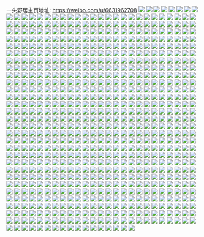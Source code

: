 一头野居主页地址: https://weibo.com/u/6631962708 
![](https://wx4.sinaimg.cn/mw2000/007eP2ssgy1h94t9ozrcsj30p60shgpg.jpg) 
![](https://wx4.sinaimg.cn/mw2000/007eP2ssgy1h94tb4vkddj30u00ridmw.jpg) 
![](https://wx4.sinaimg.cn/mw2000/007eP2ssgy1h8vhvbl4rmj31q81t2ty0.jpg) 
![](https://wx4.sinaimg.cn/mw2000/007eP2ssgy1h8vhuzy4jaj30u00u0jyj.jpg) 
![](https://wx4.sinaimg.cn/mw2000/007eP2ssgy1h8vhvb4jfej316t0tzqkt.jpg) 
![](https://wx4.sinaimg.cn/mw2000/007eP2ssgy1h7a23pzue8j31yl1ylk00.jpg) 
![](https://wx4.sinaimg.cn/mw2000/007eP2ssgy1h7a23nx2syj32dc35s7tf.jpg) 
![](https://wx4.sinaimg.cn/mw2000/007eP2ssgy1h7a23sl9kjj32c02c0e83.jpg) 
![](https://wx4.sinaimg.cn/mw2000/007eP2ssgy1h7a242yorjj32dr36au10.jpg) 
![](https://wx4.sinaimg.cn/mw2000/007eP2ssgy1h7a25ze7wmj30xc3uwnpf.jpg) 
![](https://wx4.sinaimg.cn/mw2000/007eP2ssgy1h7a261v1taj30uk5nqx6q.jpg) 
![](https://wx4.sinaimg.cn/mw2000/007eP2ssgy1h7a26454uaj32c0340ahh.jpg) 
![](https://wx4.sinaimg.cn/mw2000/007eP2ssgy1h7a23l7acwj30xc4xs126.jpg) 
![](https://wx4.sinaimg.cn/mw2000/007eP2ssgy1h6l9khuwbvj33402c0kjn.jpg) 
![](https://wx4.sinaimg.cn/mw2000/007eP2ssgy1h6l9kejtr9j32az2azb2a.jpg) 
![](https://wx4.sinaimg.cn/mw2000/007eP2ssgy1h6l9kfnumaj32c0340npd.jpg) 
![](https://wx4.sinaimg.cn/mw2000/007eP2ssgy1h6l9kj6rhqj33402c0qv6.jpg) 
![](https://wx4.sinaimg.cn/mw2000/007eP2ssgy1h6l9kr2eznj32c03407wk.jpg) 
![](https://wx4.sinaimg.cn/mw2000/007eP2ssgy1h6l9kljzqqj33402c04qr.jpg) 
![](https://wx4.sinaimg.cn/mw2000/007eP2ssgy1h6l9kmz2rhj33402c0qv6.jpg) 
![](https://wx4.sinaimg.cn/mw2000/007eP2ssgy1h4ydp1yrl4j31ng2311kx.jpg) 
![](https://wx4.sinaimg.cn/mw2000/007eP2ssgy1h4ydp2yeugj31o02801i4.jpg) 
![](https://wx4.sinaimg.cn/mw2000/007eP2ssgy1h30rebg60gj30w61bpdpo.jpg) 
![](https://wx4.sinaimg.cn/mw2000/007eP2ssgy1h30reasz6kj32c0340e82.jpg) 
![](https://wx4.sinaimg.cn/mw2000/007eP2ssgy1h30rebwe9yj30pg0zw43v.jpg) 
![](https://wx4.sinaimg.cn/mw2000/007eP2ssgy1h2xosiqslpj322o340x6q.jpg) 
![](https://wx4.sinaimg.cn/mw2000/007eP2ssgy1h2xosg1hf3j332o21snpd.jpg) 
![](https://wx4.sinaimg.cn/mw2000/007eP2ssgy1h2xoskusz5j332o21se82.jpg) 
![](https://wx4.sinaimg.cn/mw2000/007eP2ssgy1h2xosmy8lfj334022o1kz.jpg) 
![](https://wx4.sinaimg.cn/mw2000/007eP2ssgy1h23pegevjgj31400u0dlu.jpg) 
![](https://wx4.sinaimg.cn/mw2000/007eP2ssgy1h23pf056t9j30u0140dpg.jpg) 
![](https://wx4.sinaimg.cn/mw2000/007eP2ssgy1h1y64poyilj32801o0npd.jpg) 
![](https://wx4.sinaimg.cn/mw2000/007eP2ssgy1h1y66iqwdsj32c0340hdw.jpg) 
![](https://wx4.sinaimg.cn/mw2000/007eP2ssgy1h1nljywoprj31o02807wh.jpg) 
![](https://wx4.sinaimg.cn/mw2000/007eP2ssgy1h1nlk18x7kj30u014047n.jpg) 
![](https://wx4.sinaimg.cn/mw2000/007eP2ssgy1h1nlluiw2mj31o02801kx.jpg) 
![](https://wx4.sinaimg.cn/mw2000/007eP2ssgy1h1nljxuoljj32c03407wj.jpg) 
![](https://wx4.sinaimg.cn/mw2000/007eP2ssgy1h1nlk2xwdbj326x2x8kjo.jpg) 
![](https://wx4.sinaimg.cn/mw2000/007eP2ssgy1h1nllvntolj33402c0e82.jpg) 
![](https://wx4.sinaimg.cn/mw2000/007eP2ssgy1h1nlk0sz7yj31o02807wh.jpg) 
![](https://wx4.sinaimg.cn/mw2000/007eP2ssgy1h1nljzwl8tj33402c0b2a.jpg) 
![](https://wx4.sinaimg.cn/mw2000/007eP2ssgy1h1853ne7tvj33402c0u0y.jpg) 
![](https://wx4.sinaimg.cn/mw2000/007eP2ssgy1h1853jlin8j32c02c0u0y.jpg) 
![](https://wx4.sinaimg.cn/mw2000/007eP2ssgy1h1853ofs1uj33402c0u0y.jpg) 
![](https://wx4.sinaimg.cn/mw2000/007eP2ssgy1h1853kksatj31o0280u0x.jpg) 
![](https://wx4.sinaimg.cn/mw2000/007eP2ssgy1h1853m3dpqj329u29unpd.jpg) 
![](https://wx4.sinaimg.cn/mw2000/007eP2ssgy1h1853lcksdj32801o0x6p.jpg) 
![](https://wx4.sinaimg.cn/mw2000/007eP2ssgy1h0t3w6c0iej31o02801ky.jpg) 
![](https://wx4.sinaimg.cn/mw2000/007eP2ssgy1h0bkav1zb1j322o3417wi.jpg) 
![](https://wx4.sinaimg.cn/mw2000/007eP2ssgy1h0bkawbzi1j31o0280qv5.jpg) 
![](https://wx4.sinaimg.cn/mw2000/007eP2ssgy1h0bkaxahf8j33402c04qr.jpg) 
![](https://wx4.sinaimg.cn/mw2000/007eP2ssgy1h0bkatqspej33402c0b2a.jpg) 
![](https://wx4.sinaimg.cn/mw2000/007eP2ssgy1h0bkavocj6j31o0280qv5.jpg) 
![](https://wx4.sinaimg.cn/mw2000/007eP2ssgy1h0bkayp6dvj33402c0qv6.jpg) 
![](https://wx4.sinaimg.cn/mw2000/007eP2ssgy1h01jcga0gsj33402c04qr.jpg) 
![](https://wx4.sinaimg.cn/mw2000/007eP2ssgy1h01jcf5gzuj32801o0e81.jpg) 
![](https://wx4.sinaimg.cn/mw2000/007eP2ssgy1h01jchqwa4j33402c07wk.jpg) 
![](https://wx4.sinaimg.cn/mw2000/007eP2ssgy1h01jck1oh1j32c0340u0z.jpg) 
![](https://wx4.sinaimg.cn/mw2000/007eP2ssgy1h01jckp1xvj32801o0hdt.jpg) 
![](https://wx4.sinaimg.cn/mw2000/007eP2ssgy1h01jcm1dr4j32c0340e82.jpg) 
![](https://wx4.sinaimg.cn/mw2000/007eP2ssgy1h01jda8vntj33402c0u0y.jpg) 
![](https://wx4.sinaimg.cn/mw2000/007eP2ssgy1h01jd90u0nj33402c04qq.jpg) 
![](https://wx4.sinaimg.cn/mw2000/007eP2ssgy1h01jdbmcs4j33402c0e83.jpg) 
![](https://wx4.sinaimg.cn/mw2000/007eP2ssgy1gzb0yzizynj33402c0e83.jpg) 
![](https://wx4.sinaimg.cn/mw2000/007eP2ssgy1gzb0yv7dk5j33402c0x6q.jpg) 
![](https://wx4.sinaimg.cn/mw2000/007eP2ssgy1gzb0ytg65nj33402c0hdu.jpg) 
![](https://wx4.sinaimg.cn/mw2000/007eP2ssgy1gzb0ywg100j33402c04qr.jpg) 
![](https://wx4.sinaimg.cn/mw2000/007eP2ssgy1gzb0yxt2arj32c0340u0y.jpg) 
![](https://wx4.sinaimg.cn/mw2000/007eP2ssgy1gzb0z10pdoj33402c04qr.jpg) 
![](https://wx4.sinaimg.cn/mw2000/007eP2ssgy1gynyi7w7kwj32c0340npe.jpg) 
![](https://wx4.sinaimg.cn/mw2000/007eP2ssgy1gynyi6tq5vj31nx27wqv5.jpg) 
![](https://wx4.sinaimg.cn/mw2000/007eP2ssgy1gyev0b3egrj31o02801hy.jpg) 
![](https://wx4.sinaimg.cn/mw2000/007eP2ssgy1gyev0ct5ekj31o0280nn3.jpg) 
![](https://wx4.sinaimg.cn/mw2000/007eP2ssgy1gyev1f1wrij30wi1yc7wh.jpg) 
![](https://wx4.sinaimg.cn/mw2000/007eP2ssgy1gyev1pl73gj30u01sx7qe.jpg) 
![](https://wx4.sinaimg.cn/mw2000/007eP2ssgy1gxzlffe7lkj33402c0u0z.jpg) 
![](https://wx4.sinaimg.cn/mw2000/007eP2ssgy1gxzlf6cg7qj33402c0qv6.jpg) 
![](https://wx4.sinaimg.cn/mw2000/007eP2ssgy1gxzlirx5rvj33402c0qv7.jpg) 
![](https://wx4.sinaimg.cn/mw2000/007eP2ssgy1gxzlf8eatjj32bb340kjn.jpg) 
![](https://wx4.sinaimg.cn/mw2000/007eP2ssgy1gxzlfbt250j32c0340u0z.jpg) 
![](https://wx4.sinaimg.cn/mw2000/007eP2ssgy1gxzlk0hg2dj30s20x7qc9.jpg) 
![](https://wx4.sinaimg.cn/mw2000/007eP2ssgy1gxzlr9c89zj313u0tunf8.jpg) 
![](https://wx4.sinaimg.cn/mw2000/007eP2ssgy1gxcn9mx8i5j32y8282e82.jpg) 
![](https://wx4.sinaimg.cn/mw2000/007eP2ssgy1gwya66a3pjj32c03401kz.jpg) 
![](https://wx4.sinaimg.cn/mw2000/007eP2ssgy1gwya681aslj30n01ds7wh.jpg) 
![](https://wx4.sinaimg.cn/mw2000/007eP2ssgy1gwiiywo5ynj33402c0u0y.jpg) 
![](https://wx4.sinaimg.cn/mw2000/007eP2ssgy1gwiiyz3myej33402c04qr.jpg) 
![](https://wx4.sinaimg.cn/mw2000/007eP2ssgy1gwiiz0ira4j31o02801ky.jpg) 
![](https://wx4.sinaimg.cn/mw2000/007eP2ssgy1gwijan8ko0j30mi0u0n5e.jpg) 
![](https://wx4.sinaimg.cn/mw2000/007eP2ssgy1gwcxksxwmmj31o02804qp.jpg) 
![](https://wx4.sinaimg.cn/mw2000/007eP2ssgy1gwcxksbabgj31o02804qp.jpg) 
![](https://wx4.sinaimg.cn/mw2000/007eP2ssgy1gvqrafy26tj61400u0n7s02.jpg) 
![](https://wx4.sinaimg.cn/mw2000/007eP2ssgy1gvqradbyhej61400u0n6e02.jpg) 
![](https://wx4.sinaimg.cn/mw2000/007eP2ssgy1gvqraic8qaj60u014047i02.jpg) 
![](https://wx4.sinaimg.cn/mw2000/007eP2ssgy1gvqraam04ij60r5107agu02.jpg) 
![](https://wx4.sinaimg.cn/mw2000/007eP2ssgy1gvqralvgr6j60u0140tjl02.jpg) 
![](https://wx4.sinaimg.cn/mw2000/007eP2ssgy1gvqra8teakj60u0140dn602.jpg) 
![](https://wx4.sinaimg.cn/mw2000/007eP2ssgy1gvqrao3mw9j61400u07gk02.jpg) 
![](https://wx4.sinaimg.cn/mw2000/007eP2ssgy1gvqrasvnraj60u0140wog02.jpg) 
![](https://wx4.sinaimg.cn/mw2000/007eP2ssgy1gvqraxu04fj61400u049v02.jpg) 
![](https://wx4.sinaimg.cn/mw2000/007eP2ssgy1gvg8p4y4odj60y10tzao902.jpg) 
![](https://wx4.sinaimg.cn/mw2000/007eP2ssgy1gvg8p3r0clj63402c07wi02.jpg) 
![](https://wx4.sinaimg.cn/mw2000/007eP2ssgy1gvg83m768gj63402c0qv502.jpg) 
![](https://wx4.sinaimg.cn/mw2000/007eP2ssgy1gvg83c37muj62c0340npd02.jpg) 
![](https://wx4.sinaimg.cn/mw2000/007eP2ssgy1gvg83j8fqwj62c03407wk02.jpg) 
![](https://wx4.sinaimg.cn/mw2000/007eP2ssgy1gvg83qxbfgj63402c0e8302.jpg) 
![](https://wx4.sinaimg.cn/mw2000/007eP2ssgy1gvan6qyemrj60u0140ait02.jpg) 
![](https://wx4.sinaimg.cn/mw2000/007eP2ssgy1gvan6s5vhcj61400u0dsn02.jpg) 
![](https://wx4.sinaimg.cn/mw2000/007eP2ssgy1gvan6rkcecj60u0140n5w02.jpg) 
![](https://wx4.sinaimg.cn/mw2000/007eP2ssgy1gv99nwbo9sj63402c0x6p02.jpg) 
![](https://wx4.sinaimg.cn/mw2000/007eP2ssgy1gv99o13dqvj62c0340x6q02.jpg) 
![](https://wx4.sinaimg.cn/mw2000/007eP2ssgy1gv99o5ujvbj63402c0b2b02.jpg) 
![](https://wx4.sinaimg.cn/mw2000/007eP2ssgy1gv99o9ta1tj63402c0u0y02.jpg) 
![](https://wx4.sinaimg.cn/mw2000/007eP2ssgy1guxilinllaj60u0140wm702.jpg) 
![](https://wx4.sinaimg.cn/mw2000/007eP2ssgy1guxilge92oj60u0140n9502.jpg) 
![](https://wx4.sinaimg.cn/mw2000/007eP2ssgy1guxill536bj61400u0gxx02.jpg) 
![](https://wx4.sinaimg.cn/mw2000/007eP2ssgy1guxilno7txj60u018rqae02.jpg) 
![](https://wx4.sinaimg.cn/mw2000/007eP2ssgy1guwheednrvj62801o0e8102.jpg) 
![](https://wx4.sinaimg.cn/mw2000/007eP2ssgy1guwhe5dzpdj63402c0npe02.jpg) 
![](https://wx4.sinaimg.cn/mw2000/007eP2ssgy1guwhefudkmj62c03404qr02.jpg) 
![](https://wx4.sinaimg.cn/mw2000/007eP2ssgy1guwhdxskshj62c02c0x6p02.jpg) 
![](https://wx4.sinaimg.cn/mw2000/007eP2ssgy1guwhdzp4gij63402c07wi02.jpg) 
![](https://wx4.sinaimg.cn/mw2000/007eP2ssgy1guwhe3fwlcj63402c07wi02.jpg) 
![](https://wx4.sinaimg.cn/mw2000/007eP2ssgy1guwhe86kusj63402c0e8302.jpg) 
![](https://wx4.sinaimg.cn/mw2000/007eP2ssgy1guwhebegjsj63402c0e8202.jpg) 
![](https://wx4.sinaimg.cn/mw2000/007eP2ssgy1guwhed75fyj63402c0hdu02.jpg) 
![](https://wx4.sinaimg.cn/mw2000/007eP2ssgy1gupc1rvf4wj62801o0qv502.jpg) 
![](https://wx4.sinaimg.cn/mw2000/007eP2ssgy1gupc1v2o3qj62c03404qr02.jpg) 
![](https://wx4.sinaimg.cn/mw2000/007eP2ssgy1gupc1vzpoyj61od1odnpd02.jpg) 
![](https://wx4.sinaimg.cn/mw2000/007eP2ssgy1gupc1xr1suj62c0340e8402.jpg) 
![](https://wx4.sinaimg.cn/mw2000/007eP2ssgy1gupc1z981xj62c0340npe02.jpg) 
![](https://wx4.sinaimg.cn/mw2000/007eP2ssgy1gupc20pdjij62c0340qv602.jpg) 
![](https://wx4.sinaimg.cn/mw2000/007eP2ssgy1gupc1qon6ij62c0340b2b02.jpg) 
![](https://wx4.sinaimg.cn/mw2000/007eP2ssgy1gupc21fx10j61o0280e8102.jpg) 
![](https://wx4.sinaimg.cn/mw2000/007eP2ssgy1gupc27y1vgj63402c0u0y02.jpg) 
![](https://wx4.sinaimg.cn/mw2000/007eP2ssgy1gujgfg258kj61o0280e8102.jpg) 
![](https://wx4.sinaimg.cn/mw2000/007eP2ssgy1gujgfihhicj61o0280hdt02.jpg) 
![](https://wx4.sinaimg.cn/mw2000/007eP2ssgy1gujgfp82bxj60tz0migzd02.jpg) 
![](https://wx4.sinaimg.cn/mw2000/007eP2ssgy1gujgfmmw67j63402c0b2b02.jpg) 
![](https://wx4.sinaimg.cn/mw2000/007eP2ssgy1gucj9qd124j613m0u0afv02.jpg) 
![](https://wx4.sinaimg.cn/mw2000/007eP2ssgy1gucjadfduzj61400u0qen02.jpg) 
![](https://wx4.sinaimg.cn/mw2000/007eP2ssgy1gucj9lg2loj61400u07h402.jpg) 
![](https://wx4.sinaimg.cn/mw2000/007eP2ssgy1gu8f18w6l7j62ob2c0hdu02.jpg) 
![](https://wx4.sinaimg.cn/mw2000/007eP2ssgy1gu8f1jhm2fj62c0340npe02.jpg) 
![](https://wx4.sinaimg.cn/mw2000/007eP2ssgy1gu8f1k78x4j61o02807wh02.jpg) 
![](https://wx4.sinaimg.cn/mw2000/007eP2ssgy1gu8f1acruyj63402c0qv602.jpg) 
![](https://wx4.sinaimg.cn/mw2000/007eP2ssgy1gu8f1era2tj63402c0e8302.jpg) 
![](https://wx4.sinaimg.cn/mw2000/007eP2ssgy1gu8f1cfk8jj63402c0npe02.jpg) 
![](https://wx4.sinaimg.cn/mw2000/007eP2ssgy1gu8f1lgs18j62c03407wi02.jpg) 
![](https://wx4.sinaimg.cn/mw2000/007eP2ssgy1gu8f1ti8fpj60l519o43g02.jpg) 
![](https://wx4.sinaimg.cn/mw2000/007eP2ssgy1gu8f1txc8dj60u0140gop02.jpg) 
![](https://wx4.sinaimg.cn/mw2000/007eP2ssgy1gthm0m4tpbj62c0340x6p02.jpg) 
![](https://wx4.sinaimg.cn/mw2000/007eP2ssgy1gthm0n9ghmj63402c0qv502.jpg) 
![](https://wx4.sinaimg.cn/mw2000/007eP2ssgy1gthm0p4453j63402c0e8202.jpg) 
![](https://wx4.sinaimg.cn/mw2000/007eP2ssgy1gthb5wio2nj62c0340qv602.jpg) 
![](https://wx4.sinaimg.cn/mw2000/007eP2ssgy1gthb5xts98j63402c0hdu02.jpg) 
![](https://wx4.sinaimg.cn/mw2000/007eP2ssgy1gthb608m0yj62xy28dkjm02.jpg) 
![](https://wx4.sinaimg.cn/mw2000/007eP2ssgy1gthb60wn9mj62da1rzkjl02.jpg) 
![](https://wx4.sinaimg.cn/mw2000/007eP2ssgy1gthb62dbfzj63402c0kjm02.jpg) 
![](https://wx4.sinaimg.cn/mw2000/007eP2ssgy1gthb5v3493j62c0340kjm02.jpg) 
![](https://wx4.sinaimg.cn/mw2000/007eP2ssgy1gt9dj1hllwj30u00xwtdr.jpg) 
![](https://wx4.sinaimg.cn/mw2000/007eP2ssgy1gt9dj2ylzfj30u013zgtp.jpg) 
![](https://wx4.sinaimg.cn/mw2000/007eP2ssgy1gt9dj3qog0j30u014kwlg.jpg) 
![](https://wx4.sinaimg.cn/mw2000/007eP2ssgy1gt9dj4b137j30u0140dku.jpg) 
![](https://wx4.sinaimg.cn/mw2000/007eP2ssgy1gt9dj57i6fj30u0140tfg.jpg) 
![](https://wx4.sinaimg.cn/mw2000/007eP2ssgy1gt9dj5x42fj31400u0ajo.jpg) 
![](https://wx4.sinaimg.cn/mw2000/007eP2ssgy1gt46hkrujzj32c03404qr.jpg) 
![](https://wx4.sinaimg.cn/mw2000/007eP2ssgy1gt46hmn7hnj32c0340qv6.jpg) 
![](https://wx4.sinaimg.cn/mw2000/007eP2ssgy1gt46hoe3r7j32c0340x6q.jpg) 
![](https://wx4.sinaimg.cn/mw2000/007eP2ssgy1gt46hp4xolj30mi0mi7c8.jpg) 
![](https://wx4.sinaimg.cn/mw2000/007eP2ssgy1gt0clf4033j313b0thgv3.jpg) 
![](https://wx4.sinaimg.cn/mw2000/007eP2ssgy1gt0clhp6nej30u0140k0s.jpg) 
![](https://wx4.sinaimg.cn/mw2000/007eP2ssgy1gt0clk2zi9j30u0140wlc.jpg) 
![](https://wx4.sinaimg.cn/mw2000/007eP2ssgy1gt0clpgchnj31400u0dpf.jpg) 
![](https://wx4.sinaimg.cn/mw2000/007eP2ssgy1gt0clmuebsj30u0140qd3.jpg) 
![](https://wx4.sinaimg.cn/mw2000/007eP2ssgy1gt0clrp4mrj30u01400zs.jpg) 
![](https://wx4.sinaimg.cn/mw2000/007eP2ssgy1gsxvaxkq46j33402c0npe.jpg) 
![](https://wx4.sinaimg.cn/mw2000/007eP2ssgy1gsxvb15k0qj33402c0npe.jpg) 
![](https://wx4.sinaimg.cn/mw2000/007eP2ssgy1gsxvb3avzhj33402c0qv6.jpg) 
![](https://wx4.sinaimg.cn/mw2000/007eP2ssgy1gsxvb5ea68j32801o07wh.jpg) 
![](https://wx4.sinaimg.cn/mw2000/007eP2ssgy1gsxvb4onrsj31o0280hdt.jpg) 
![](https://wx4.sinaimg.cn/mw2000/007eP2ssgy1gsxvb65ax4j62801o0x6p02.jpg) 
![](https://wx4.sinaimg.cn/mw2000/007eP2ssgy1gsxvb8f8ptj33402c0npe.jpg) 
![](https://wx4.sinaimg.cn/mw2000/007eP2ssgy1gsxvb6v2afj32801o0qv5.jpg) 
![](https://wx4.sinaimg.cn/mw2000/007eP2ssgy1gsxvbbe33mj32c0340b2a.jpg) 
![](https://wx4.sinaimg.cn/mw2000/007eP2ssgy1gs9ugwe4tcj32c0340x6r.jpg) 
![](https://wx4.sinaimg.cn/mw2000/007eP2ssgy1gs9ugu9cf6j32c0340npf.jpg) 
![](https://wx4.sinaimg.cn/mw2000/007eP2ssgy1gs9ugrmcvij33402c0e81.jpg) 
![](https://wx4.sinaimg.cn/mw2000/007eP2ssgy1gs9ugqrsh3j311u18wtnj.jpg) 
![](https://wx4.sinaimg.cn/mw2000/007eP2ssgy1gs9ugzcja9j32c0340143.jpg) 
![](https://wx4.sinaimg.cn/mw2000/007eP2ssgy1gs9ugy50qlj62c0340e8202.jpg) 
![](https://wx4.sinaimg.cn/mw2000/007eP2ssgy1gs9uh3qaijj32c0340qcf.jpg) 
![](https://wx4.sinaimg.cn/mw2000/007eP2ssgy1gs9uimfjkzj32c03407wi.jpg) 
![](https://wx4.sinaimg.cn/mw2000/007eP2ssgy1gs9uij5hqwj32c0340npd.jpg) 
![](https://wx4.sinaimg.cn/mw2000/007eP2ssgy1gs6hv48ojij60u0140tg202.jpg) 
![](https://wx4.sinaimg.cn/mw2000/007eP2ssgy1gs6hv4w7w9j30u0140jyk.jpg) 
![](https://wx4.sinaimg.cn/mw2000/007eP2ssgy1gs6hv5eb7dj30u01400z4.jpg) 
![](https://wx4.sinaimg.cn/mw2000/007eP2ssgy1gs6hv6b9wdj30u0140449.jpg) 
![](https://wx4.sinaimg.cn/mw2000/007eP2ssgy1gs6hvpaxivj30u01407f4.jpg) 
![](https://wx4.sinaimg.cn/mw2000/007eP2ssgy1gs6hw1i6jjj31400u0dnv.jpg) 
![](https://wx4.sinaimg.cn/mw2000/007eP2ssgy1gryeavkq2dj33402c0b2a.jpg) 
![](https://wx4.sinaimg.cn/mw2000/007eP2ssgy1gryeayciezj33402c07wj.jpg) 
![](https://wx4.sinaimg.cn/mw2000/007eP2ssgy1gryeazauy1j62c0340u0x02.jpg) 
![](https://wx4.sinaimg.cn/mw2000/007eP2ssgy1gryeb1rev7j32c0340x6p.jpg) 
![](https://wx4.sinaimg.cn/mw2000/007eP2ssgy1grtryseum0j30u01407hz.jpg) 
![](https://wx4.sinaimg.cn/mw2000/007eP2ssgy1grtrz0kiy0j30u0140wru.jpg) 
![](https://wx4.sinaimg.cn/mw2000/007eP2ssgy1grq8uqa27hj32c02c0kjm.jpg) 
![](https://wx4.sinaimg.cn/mw2000/007eP2ssgy1grq8uqxxdnj30vf19f7hc.jpg) 
![](https://wx4.sinaimg.cn/mw2000/007eP2ssgy1grq8utsx7nj62c0340x6r02.jpg) 
![](https://wx4.sinaimg.cn/mw2000/007eP2ssgy1grq8uwbqrwj62c0340u0z02.jpg) 
![](https://wx4.sinaimg.cn/mw2000/007eP2ssgy1grq8w915zmj31o0280b29.jpg) 
![](https://wx4.sinaimg.cn/mw2000/007eP2ssgy1grq8uy5of1j32c02c04qr.jpg) 
![](https://wx4.sinaimg.cn/mw2000/007eP2ssgy1grq8v02l29j32c0340hdv.jpg) 
![](https://wx4.sinaimg.cn/mw2000/007eP2ssgy1grq8v0zdi0j312z16nn4q.jpg) 
![](https://wx4.sinaimg.cn/mw2000/007eP2ssgy1grq8w7m2jxj32c0340u0y.jpg) 
![](https://wx4.sinaimg.cn/mw2000/007eP2ssgy1grmnsn8tlmj61o0280kjl02.jpg) 
![](https://wx4.sinaimg.cn/mw2000/007eP2ssgy1grmnsvg8l7j30zp0xywhs.jpg) 
![](https://wx4.sinaimg.cn/mw2000/007eP2ssgy1grmnsovktaj31o0280npd.jpg) 
![](https://wx4.sinaimg.cn/mw2000/007eP2ssgy1grmnsqfda4j33402c0u0x.jpg) 
![](https://wx4.sinaimg.cn/mw2000/007eP2ssgy1grmnsubg1yj32c0340e82.jpg) 
![](https://wx4.sinaimg.cn/mw2000/007eP2ssgy1grmnswy1xpj33402c0kjl.jpg) 
![](https://wx4.sinaimg.cn/mw2000/007eP2ssgy1grdnubs3yrj30tz0miqpd.jpg) 
![](https://wx4.sinaimg.cn/mw2000/007eP2ssgy1grdnu8vhv6j33402c01ky.jpg) 
![](https://wx4.sinaimg.cn/mw2000/007eP2ssgy1grdntwccakj33402c0b2a.jpg) 
![](https://wx4.sinaimg.cn/mw2000/007eP2ssgy1grdntzyoflj619r29tqhv02.jpg) 
![](https://wx4.sinaimg.cn/mw2000/007eP2ssgy1grdo37j624j32c0340kjl.jpg) 
![](https://wx4.sinaimg.cn/mw2000/007eP2ssgy1grdnv7wp69j313q1ys1kx.jpg) 
![](https://wx4.sinaimg.cn/mw2000/007eP2ssgy1gr06t6jv4dj31400u0gub.jpg) 
![](https://wx4.sinaimg.cn/mw2000/007eP2ssgy1gr06sx9at0j30u0140k4m.jpg) 
![](https://wx4.sinaimg.cn/mw2000/007eP2ssgy1gr06t8x617j30u0140n74.jpg) 
![](https://wx4.sinaimg.cn/mw2000/007eP2ssgy1gr06syqp12j31400u0jz3.jpg) 
![](https://wx4.sinaimg.cn/mw2000/007eP2ssgy1gr06tnuyi8j30tz0mi12c.jpg) 
![](https://wx4.sinaimg.cn/mw2000/007eP2ssgy1gr06t0m2amj31400u0dos.jpg) 
![](https://wx4.sinaimg.cn/mw2000/007eP2ssgy1gr06t4s4a5j31400u0q90.jpg) 
![](https://wx4.sinaimg.cn/mw2000/007eP2ssgy1gr06sui0r4j31400u0qe8.jpg) 
![](https://wx4.sinaimg.cn/mw2000/007eP2ssgy1gr06sruaghj61400u045k02.jpg) 
![](https://wx4.sinaimg.cn/mw2000/007eP2ssgy1gr06t2chd3j31400u0dod.jpg) 
![](https://wx4.sinaimg.cn/mw2000/007eP2ssgy1gqz7x7c3isj33402c0x6p.jpg) 
![](https://wx4.sinaimg.cn/mw2000/007eP2ssgy1gqz7xaap09j33402c0kjm.jpg) 
![](https://wx4.sinaimg.cn/mw2000/007eP2ssgy1gqz7x560x4j33402c0u0x.jpg) 
![](https://wx4.sinaimg.cn/mw2000/007eP2ssgy1gqz7xdn0czj32c03404qq.jpg) 
![](https://wx4.sinaimg.cn/mw2000/007eP2ssgy1gqz7xcow9cj31o0280kjl.jpg) 
![](https://wx4.sinaimg.cn/mw2000/007eP2ssgy1gqz7xem3z3j30g10httaz.jpg) 
![](https://wx4.sinaimg.cn/mw2000/007eP2ssgy1gqs712f3upj30u0166k8p.jpg) 
![](https://wx4.sinaimg.cn/mw2000/007eP2ssgy1gqs714wf19j31400u0wpo.jpg) 
![](https://wx4.sinaimg.cn/mw2000/007eP2ssgy1gqs716noq6j30u0140qbk.jpg) 
![](https://wx4.sinaimg.cn/mw2000/007eP2ssgy1gqs718kg1oj31400u0k0a.jpg) 
![](https://wx4.sinaimg.cn/mw2000/007eP2ssgy1gqs71au7wgj31400u0n4p.jpg) 
![](https://wx4.sinaimg.cn/mw2000/007eP2ssgy1gqs71c2a9pj30x40tujxq.jpg) 
![](https://wx4.sinaimg.cn/mw2000/007eP2ssgy1gqs71ek194j31400u0gwy.jpg) 
![](https://wx4.sinaimg.cn/mw2000/007eP2ssgy1gqs71gh67sj30u014047f.jpg) 
![](https://wx4.sinaimg.cn/mw2000/007eP2ssgy1gqs71izk1xj31400u0k2q.jpg) 
![](https://wx4.sinaimg.cn/mw2000/007eP2ssgy1gqo6scllohj32c03404qs.jpg) 
![](https://wx4.sinaimg.cn/mw2000/007eP2ssgy1gqo6snspj4j32c0340hdu.jpg) 
![](https://wx4.sinaimg.cn/mw2000/007eP2ssgy1gqo6sadrxoj311m1e6ww5.jpg) 
![](https://wx4.sinaimg.cn/mw2000/007eP2ssgy1gqo6tck6psj33402c04qp.jpg) 
![](https://wx4.sinaimg.cn/mw2000/007eP2ssgy1gqo6tapersj30wi1ycnpe.jpg) 
![](https://wx4.sinaimg.cn/mw2000/007eP2ssgy1gqo6tknha9j33402c0h0k.jpg) 
![](https://wx4.sinaimg.cn/mw2000/007eP2ssgy1gqmnghy4g3j33402c07wi.jpg) 
![](https://wx4.sinaimg.cn/mw2000/007eP2ssgy1gqmng5rn8tj30ny0vxtic.jpg) 
![](https://wx4.sinaimg.cn/mw2000/007eP2ssgy1gqmng6kkvqj33402c0hdt.jpg) 
![](https://wx4.sinaimg.cn/mw2000/007eP2ssgy1gqmngau5muj32c03401kz.jpg) 
![](https://wx4.sinaimg.cn/mw2000/007eP2ssgy1gqmngcyzomj33402c0b2a.jpg) 
![](https://wx4.sinaimg.cn/mw2000/007eP2ssgy1gqmngffu4lj33402c0x6p.jpg) 
![](https://wx4.sinaimg.cn/mw2000/007eP2ssgy1gqmngk09q9j31jw1157uw.jpg) 
![](https://wx4.sinaimg.cn/mw2000/007eP2ssgy1gqmngl2qonj32c0340b2a.jpg) 
![](https://wx4.sinaimg.cn/mw2000/007eP2ssgy1gqmngmpucwj32c0340npe.jpg) 
![](https://wx4.sinaimg.cn/mw2000/007eP2ssgy1gqlft388z3j31o0280u0x.jpg) 
![](https://wx4.sinaimg.cn/mw2000/007eP2ssgy1gqlft5pk9tj32c0340hdu.jpg) 
![](https://wx4.sinaimg.cn/mw2000/007eP2ssgy1gqlft0ontmj33402c0u0x.jpg) 
![](https://wx4.sinaimg.cn/mw2000/007eP2ssgy1gqlft4cg7uj31o0280u0x.jpg) 
![](https://wx4.sinaimg.cn/mw2000/007eP2ssgy1gqeq8fgoqwj30u0140tgx.jpg) 
![](https://wx4.sinaimg.cn/mw2000/007eP2ssgy1gqeq8fznyzj31400u0k6s.jpg) 
![](https://wx4.sinaimg.cn/mw2000/007eP2ssgy1gqeq8gh0h9j31400u07f9.jpg) 
![](https://wx4.sinaimg.cn/mw2000/007eP2ssgy1gqeq8gys91j31400u0wki.jpg) 
![](https://wx4.sinaimg.cn/mw2000/007eP2ssgy1gqeq8dxq6wj31400u07gh.jpg) 
![](https://wx4.sinaimg.cn/mw2000/007eP2ssgy1gqeq8hk57wj31eh0u0wte.jpg) 
![](https://wx4.sinaimg.cn/mw2000/007eP2ssgy1gqdgh8iu6ij33402c0e82.jpg) 
![](https://wx4.sinaimg.cn/mw2000/007eP2ssgy1gqdgh7ecccj32c0340b2a.jpg) 
![](https://wx4.sinaimg.cn/mw2000/007eP2ssgy1gq7enqbqhoj32801o0kjr.jpg) 
![](https://wx4.sinaimg.cn/mw2000/007eP2ssgy1gq7ennde9qj3340340he8.jpg) 
![](https://wx4.sinaimg.cn/mw2000/007eP2ssgy1gq7ens4wuxj31o0280u0y.jpg) 
![](https://wx4.sinaimg.cn/mw2000/007eP2ssgy1gq5cgnt8epj30u018ydtx.jpg) 
![](https://wx4.sinaimg.cn/mw2000/007eP2ssgy1gq5cgo7n2yj30u019016k.jpg) 
![](https://wx4.sinaimg.cn/mw2000/007eP2ssgy1gq4eiidzbyj31o0280npd.jpg) 
![](https://wx4.sinaimg.cn/mw2000/007eP2ssgy1gq4ej6owbuj31w02inu0x.jpg) 
![](https://wx4.sinaimg.cn/mw2000/007eP2ssgy1gq4einisihj31o0280kjl.jpg) 
![](https://wx4.sinaimg.cn/mw2000/007eP2ssgy1gq4eijwdl1j30rs2bob29.jpg) 
![](https://wx4.sinaimg.cn/mw2000/007eP2ssgy1gq4eios6nij32c0340npe.jpg) 
![](https://wx4.sinaimg.cn/mw2000/007eP2ssgy1gq4eimay18j322o341e82.jpg) 
![](https://wx4.sinaimg.cn/mw2000/007eP2ssgy1gq4ej80uz7j32c03407az.jpg) 
![](https://wx4.sinaimg.cn/mw2000/007eP2ssgy1gq4eirh6lrj31h321rqok.jpg) 
![](https://wx4.sinaimg.cn/mw2000/007eP2ssgy1gq4eja0v6ej31w02inu0y.jpg) 
![](https://wx4.sinaimg.cn/mw2000/007eP2ssly1gpxj5dib08j31400tztlz.jpg) 
![](https://wx4.sinaimg.cn/mw2000/007eP2ssly1gpxj5f9jhdj32c0340e82.jpg) 
![](https://wx4.sinaimg.cn/mw2000/007eP2ssly1gpxj5hh2doj33402c0qv5.jpg) 
![](https://wx4.sinaimg.cn/mw2000/007eP2ssgy1gppykyp73hj31o0280e81.jpg) 
![](https://wx4.sinaimg.cn/mw2000/007eP2ssgy1gppykzzfn7j31o0280e81.jpg) 
![](https://wx4.sinaimg.cn/mw2000/007eP2ssgy1gppyl210htj33402c07wi.jpg) 
![](https://wx4.sinaimg.cn/mw2000/007eP2ssgy1gppyl5ig7qj31n43k01kx.jpg) 
![](https://wx4.sinaimg.cn/mw2000/007eP2ssgy1gppymny8cmj32c0340u0y.jpg) 
![](https://wx4.sinaimg.cn/mw2000/007eP2ssgy1gppymkmy47j33402c0kjl.jpg) 
![](https://wx4.sinaimg.cn/mw2000/007eP2ssgy1gpmb9aoim1j31o0280hdt.jpg) 
![](https://wx4.sinaimg.cn/mw2000/007eP2ssgy1gpheblss7lj32c0340qv7.jpg) 
![](https://wx4.sinaimg.cn/mw2000/007eP2ssgy1gpheb53v5qj33402c0hdu.jpg) 
![](https://wx4.sinaimg.cn/mw2000/007eP2ssgy1gpheb7sd3sj33402c0npd.jpg) 
![](https://wx4.sinaimg.cn/mw2000/007eP2ssgy1gphebdwa1lj32c0340b2a.jpg) 
![](https://wx4.sinaimg.cn/mw2000/007eP2ssgy1gphebf0zukj33402c0hdt.jpg) 
![](https://wx4.sinaimg.cn/mw2000/007eP2ssgy1gphebh9ph4j32c03401ky.jpg) 
![](https://wx4.sinaimg.cn/mw2000/007eP2ssgy1gpheb22a3lj33402c0qv6.jpg) 
![](https://wx4.sinaimg.cn/mw2000/007eP2ssgy1gphebjrq1yj32c0340hdw.jpg) 
![](https://wx4.sinaimg.cn/mw2000/007eP2ssgy1gphebb6jq9j33402c0hdu.jpg) 
![](https://wx4.sinaimg.cn/mw2000/007eP2ssgy1gpg2jsya8cj30u01594qr.jpg) 
![](https://wx4.sinaimg.cn/mw2000/007eP2ssgy1gpg2k2ocmgj30u014013k.jpg) 
![](https://wx4.sinaimg.cn/mw2000/007eP2ssgy1gpg2jtgkyzj30u0140gta.jpg) 
![](https://wx4.sinaimg.cn/mw2000/007eP2ssgy1gpg2jxg8kzj31400u0n6x.jpg) 
![](https://wx4.sinaimg.cn/mw2000/007eP2ssgy1gpg2jy1e2rj31400u0wp5.jpg) 
![](https://wx4.sinaimg.cn/mw2000/007eP2ssgy1gpg2k0vrmmj31400u045w.jpg) 
![](https://wx4.sinaimg.cn/mw2000/007eP2ssgy1gpg2k0bpvij31400u07de.jpg) 
![](https://wx4.sinaimg.cn/mw2000/007eP2ssgy1gpg2k1fpffj31400u0wp1.jpg) 
![](https://wx4.sinaimg.cn/mw2000/007eP2ssgy1gpg2k1yp8ej30u01407d1.jpg) 
![](https://wx4.sinaimg.cn/mw2000/007eP2ssgy1gpcrqqopbwj31o02801kx.jpg) 
![](https://wx4.sinaimg.cn/mw2000/007eP2ssgy1gpcrr3enl3j33402c04qq.jpg) 
![](https://wx4.sinaimg.cn/mw2000/007eP2ssgy1gpcrquvf7dj31o02801kx.jpg) 
![](https://wx4.sinaimg.cn/mw2000/007eP2ssgy1gp9tf4lfdsj30u014014o.jpg) 
![](https://wx4.sinaimg.cn/mw2000/007eP2ssgy1gp9tf5d2hlj30u0140qep.jpg) 
![](https://wx4.sinaimg.cn/mw2000/007eP2ssgy1gp9tf679i0j30u014014h.jpg) 
![](https://wx4.sinaimg.cn/mw2000/007eP2ssgy1gp92zikn8ij30u00yin5q.jpg) 
![](https://wx4.sinaimg.cn/mw2000/007eP2ssgy1gp92zjchnkj30u00u0dpl.jpg) 
![](https://wx4.sinaimg.cn/mw2000/007eP2ssgy1gp92zkob5vj30rs2rkb29.jpg) 
![](https://wx4.sinaimg.cn/mw2000/007eP2ssgy1gp2akyd037j33402c0npm.jpg) 
![](https://wx4.sinaimg.cn/mw2000/007eP2ssgy1gp2alfeq7fj32c0340npk.jpg) 
![](https://wx4.sinaimg.cn/mw2000/007eP2ssgy1gp2aldcy49j33402c0he4.jpg) 
![](https://wx4.sinaimg.cn/mw2000/007eP2ssgy1gp21gj3el7j31400u0qdl.jpg) 
![](https://wx4.sinaimg.cn/mw2000/007eP2ssgy1gp21gjegjuj30u0140tga.jpg) 
![](https://wx4.sinaimg.cn/mw2000/007eP2ssgy1gp21giof48j31400u0qio.jpg) 
![](https://wx4.sinaimg.cn/mw2000/007eP2ssgy1gp20wtjgloj30vc15s7l8.jpg) 
![](https://wx4.sinaimg.cn/mw2000/007eP2ssgy1gp20wtykrsj30vc15sdwd.jpg) 
![](https://wx4.sinaimg.cn/mw2000/007eP2ssgy1gp21j4jby5j313y0mhgss.jpg) 
![](https://wx4.sinaimg.cn/mw2000/007eP2ssgy1gp15nrumehj33402c0u0x.jpg) 
![](https://wx4.sinaimg.cn/mw2000/007eP2ssgy1gotrfwaf1hj31400u0alq.jpg) 
![](https://wx4.sinaimg.cn/mw2000/007eP2ssgy1gox6xxk66sj30u0140gyz.jpg) 
![](https://wx4.sinaimg.cn/mw2000/007eP2ssgy1gox6xy6pbkj31hc0u0tnq.jpg) 
![](https://wx4.sinaimg.cn/mw2000/007eP2ssgy1gox6xzg79sj30u01407h9.jpg) 
![](https://wx4.sinaimg.cn/mw2000/007eP2ssgy1goiswh6ysdj30vc15snll.jpg) 
![](https://wx4.sinaimg.cn/mw2000/007eP2ssgy1goisvvrrnnj33402c01kz.jpg) 
![](https://wx4.sinaimg.cn/mw2000/007eP2ssgy1goiswg6fscj30vc15s4np.jpg) 
![](https://wx4.sinaimg.cn/mw2000/007eP2ssgy1goisvhlpldj33402c0x6p.jpg) 
![](https://wx4.sinaimg.cn/mw2000/007eP2ssgy1goisvffa8sj32c0340npe.jpg) 
![](https://wx4.sinaimg.cn/mw2000/007eP2ssgy1goisvl763hj32c0340qv6.jpg) 
![](https://wx4.sinaimg.cn/mw2000/007eP2ssgy1goiswzd9l1j30tz0miaxt.jpg) 
![](https://wx4.sinaimg.cn/mw2000/007eP2ssgy1goiswyl6oej30tz0mitwy.jpg) 
![](https://wx4.sinaimg.cn/mw2000/007eP2ssgy1goisvpx0ekj33402c0hdt.jpg) 
![](https://wx4.sinaimg.cn/mw2000/007eP2ssgy1gohhzkclf0j32c0340hdw.jpg) 
![](https://wx4.sinaimg.cn/mw2000/007eP2ssgy1gohhzikoqkj32c0340qv8.jpg) 
![](https://wx4.sinaimg.cn/mw2000/007eP2ssgy1gogy9oonxej30n00yijwm.jpg) 
![](https://wx4.sinaimg.cn/mw2000/007eP2ssgy1gogvza70v2j30vc15sas5.jpg) 
![](https://wx4.sinaimg.cn/mw2000/007eP2ssgy1gogvzcn4x2j33402c0e81.jpg) 
![](https://wx4.sinaimg.cn/mw2000/007eP2ssgy1gogvz93iioj30vc15sqko.jpg) 
![](https://wx4.sinaimg.cn/mw2000/007eP2ssgy1gogw1fgnjkj30mi0u0e16.jpg) 
![](https://wx4.sinaimg.cn/mw2000/007eP2ssgy1gogvz3e3vsj32c0340x6q.jpg) 
![](https://wx4.sinaimg.cn/mw2000/007eP2ssgy1gocvgmprslj30vc15stlf.jpg) 
![](https://wx4.sinaimg.cn/mw2000/007eP2ssgy1gocvgqwhbxj32c03401kz.jpg) 
![](https://wx4.sinaimg.cn/mw2000/007eP2ssgy1gocvglx22gj30mi0u04iq.jpg) 
![](https://wx4.sinaimg.cn/mw2000/007eP2ssly1gnxq1wk43sj30vc15s1do.jpg) 
![](https://wx4.sinaimg.cn/mw2000/007eP2ssly1gnxq1w3jecj30vc15s4j0.jpg) 
![](https://wx4.sinaimg.cn/mw2000/007eP2ssly1gnxq1xvlpbj32c03401kz.jpg) 
![](https://wx4.sinaimg.cn/mw2000/007eP2ssly1gnxq3nbiglj30vc105npd.jpg) 
![](https://wx4.sinaimg.cn/mw2000/007eP2ssly1gnxq3qdoijj30vc143qv5.jpg) 
![](https://wx4.sinaimg.cn/mw2000/007eP2ssly1gnxq3kjt4tj33402c0x6p.jpg) 
![](https://wx4.sinaimg.cn/mw2000/007eP2ssly1gnxq3t1sxdj30tz0mi17b.jpg) 
![](https://wx4.sinaimg.cn/mw2000/007eP2ssly1gnxq3qtw60j30n01dsgwh.jpg) 
![](https://wx4.sinaimg.cn/mw2000/007eP2ssly1gnxq3r3krqj30m30hd14k.jpg) 
![](https://wx4.sinaimg.cn/mw2000/007eP2ssgy1gnuulizngmj32c0340b2c.jpg) 
![](https://wx4.sinaimg.cn/mw2000/007eP2ssgy1gnuullgxtgj32c0340hdx.jpg) 
![](https://wx4.sinaimg.cn/mw2000/007eP2ssgy1gnuuldejumj33402c0u0x.jpg) 
![](https://wx4.sinaimg.cn/mw2000/007eP2ssgy1gnuulfvyj7j32c0340an6.jpg) 
![](https://wx4.sinaimg.cn/mw2000/007eP2ssgy1gnuulgyzidj30vc15s7ag.jpg) 
![](https://wx4.sinaimg.cn/mw2000/007eP2ssgy1gnuulnzz0mj33402c0npd.jpg) 
![](https://wx4.sinaimg.cn/mw2000/007eP2ssly1gnoodmntrkj31jk1jkatr.jpg) 
![](https://wx4.sinaimg.cn/mw2000/007eP2ssly1gnoodyqgx6j30n02k01kx.jpg) 
![](https://wx4.sinaimg.cn/mw2000/007eP2ssly1gnoodm2mtoj30n026l4qp.jpg) 
![](https://wx4.sinaimg.cn/mw2000/007eP2ssly1gnoodoq5i0j30n02k0npd.jpg) 
![](https://wx4.sinaimg.cn/mw2000/007eP2ssly1gnoodpwy8zj32c0340hdu.jpg) 
![](https://wx4.sinaimg.cn/mw2000/007eP2ssly1gnoodkz3n5j30n031ne81.jpg) 
![](https://wx4.sinaimg.cn/mw2000/007eP2ssgy1gnesfsxwu8j33402c0npd.jpg) 
![](https://wx4.sinaimg.cn/mw2000/007eP2ssgy1gnesfqd7xfj33402c0u0x.jpg) 
![](https://wx4.sinaimg.cn/mw2000/007eP2ssgy1gnesfozg0oj31jk2bckjl.jpg) 
![](https://wx4.sinaimg.cn/mw2000/007eP2ssgy1gnesfxew6vj33402c04qp.jpg) 
![](https://wx4.sinaimg.cn/mw2000/007eP2ssgy1gnesfwburfj33402c04qs.jpg) 
![](https://wx4.sinaimg.cn/mw2000/007eP2ssgy1gn9laewsg3j30vc15sh4p.jpg) 
![](https://wx4.sinaimg.cn/mw2000/007eP2ssgy1gn9lacwobyj33402c07wh.jpg) 
![](https://wx4.sinaimg.cn/mw2000/007eP2ssgy1gn9lae5hrwj32c0340qv5.jpg) 
![](https://wx4.sinaimg.cn/mw2000/007eP2ssgy1gn9laydqcpj32c0340npd.jpg) 
![](https://wx4.sinaimg.cn/mw2000/007eP2ssgy1gn0cleiee3j30vc15swrn.jpg) 
![](https://wx4.sinaimg.cn/mw2000/007eP2ssgy1gn0clfhxlkj30mi0u04l3.jpg) 
![](https://wx4.sinaimg.cn/mw2000/007eP2ssgy1gn0clgqluij32c0340e82.jpg) 
![](https://wx4.sinaimg.cn/mw2000/007eP2ssgy1gn0cli79doj32c0340hdu.jpg) 
![](https://wx4.sinaimg.cn/mw2000/007eP2ssgy1gmvndwzjsqj30vc15skd5.jpg) 
![](https://wx4.sinaimg.cn/mw2000/007eP2ssgy1gmvndxgdbjj30vc15sas1.jpg) 
![](https://wx4.sinaimg.cn/mw2000/007eP2ssgy1gmvndweqwjj30vc15s1ad.jpg) 
![](https://wx4.sinaimg.cn/mw2000/007eP2ssgy1gmvnfr1qb3j30tj0mfdzh.jpg) 
![](https://wx4.sinaimg.cn/mw2000/007eP2ssgy1gmvnefrvf9j30mi0u07wh.jpg) 
![](https://wx4.sinaimg.cn/mw2000/007eP2ssgy1gmvnfqm257j30mi0u0nmk.jpg) 
![](https://wx4.sinaimg.cn/mw2000/007eP2ssgy1gmvnfs2sarj311d0snhdi.jpg) 
![](https://wx4.sinaimg.cn/mw2000/007eP2ssgy1gmvnemyec4j33402c0npd.jpg) 
![](https://wx4.sinaimg.cn/mw2000/007eP2ssgy1gmvnedos9wj33402c0npd.jpg) 
![](https://wx4.sinaimg.cn/mw2000/007eP2ssgy1gmk74amc07j327c33zhdv.jpg) 
![](https://wx4.sinaimg.cn/mw2000/007eP2ssgy1gmk74dyi1cj32c0340e82.jpg) 
![](https://wx4.sinaimg.cn/mw2000/007eP2ssgy1gmk74ck7lej32c0340x6r.jpg) 
![](https://wx4.sinaimg.cn/mw2000/007eP2ssgy1gm8jmysop5j32c0340x6p.jpg) 
![](https://wx4.sinaimg.cn/mw2000/007eP2ssgy1gm8jmxht4gj32c0340b2a.jpg) 
![](https://wx4.sinaimg.cn/mw2000/007eP2ssgy1gm8jmzzqi5j33402c0npd.jpg) 
![](https://wx4.sinaimg.cn/mw2000/007eP2ssgy1gm8jn1ywqoj32c02c01kx.jpg) 
![](https://wx4.sinaimg.cn/mw2000/007eP2ssgy1gm8jn37f7nj30u0140gsy.jpg) 
![](https://wx4.sinaimg.cn/mw2000/007eP2ssgy1gm8jn4bi5tj32c0340hdu.jpg) 
![](https://wx4.sinaimg.cn/mw2000/007eP2ssgy1gm7l4rq33jj32c02c0qv5.jpg) 
![](https://wx4.sinaimg.cn/mw2000/007eP2ssgy1gm7l4r195yj30vc15sau0.jpg) 
![](https://wx4.sinaimg.cn/mw2000/007eP2ssgy1gm7l4s951wj30qo0qotd1.jpg) 
![](https://wx4.sinaimg.cn/mw2000/007eP2ssgy1glzvbxb890j30u0140h1m.jpg) 
![](https://wx4.sinaimg.cn/mw2000/007eP2ssgy1glzvbtfil0j30u0140qil.jpg) 
![](https://wx4.sinaimg.cn/mw2000/007eP2ssgy1glzvc0nzilj30u0140aq0.jpg) 
![](https://wx4.sinaimg.cn/mw2000/007eP2ssgy1glvsus0rebj32ky275npe.jpg) 
![](https://wx4.sinaimg.cn/mw2000/007eP2ssgy1glvsuw394bj33402c0000.jpg) 
![](https://wx4.sinaimg.cn/mw2000/007eP2ssgy1glvsuutsm3j33402c04qr.jpg) 
![](https://wx4.sinaimg.cn/mw2000/007eP2ssgy1glvsxni12dj32c0340x6q.jpg) 
![](https://wx4.sinaimg.cn/mw2000/007eP2ssgy1glvsxoxizfj32c03407wi.jpg) 
![](https://wx4.sinaimg.cn/mw2000/007eP2ssgy1glvsx6hzolj30vc15swy6.jpg) 
![](https://wx4.sinaimg.cn/mw2000/007eP2ssgy1gls1sixgjuj30qr0zotn2.jpg) 
![](https://wx4.sinaimg.cn/mw2000/007eP2ssgy1glrz6og0zjj31400u0139.jpg) 
![](https://wx4.sinaimg.cn/mw2000/007eP2ssgy1glrb3xib72j313d0tzh5r.jpg) 
![](https://wx4.sinaimg.cn/mw2000/007eP2ssgy1glrb3vu04uj32c03407wj.jpg) 
![](https://wx4.sinaimg.cn/mw2000/007eP2ssgy1glrb41z5aej32c03407wj.jpg) 
![](https://wx4.sinaimg.cn/mw2000/007eP2ssgy1glrb45onmcj33402c04qr.jpg) 
![](https://wx4.sinaimg.cn/mw2000/007eP2ssgy1glrb3zfwflj313z0u0kjl.jpg) 
![](https://wx4.sinaimg.cn/mw2000/007eP2ssgy1glrb4bprvpj313z0u0x6p.jpg) 
![](https://wx4.sinaimg.cn/mw2000/007eP2ssgy1glrb480hcfj30vc15skcb.jpg) 
![](https://wx4.sinaimg.cn/mw2000/007eP2ssgy1glgobpgloyj30u00u1n9j.jpg) 
![](https://wx4.sinaimg.cn/mw2000/007eP2ssgy1glgobopri2j30u00z1n7g.jpg) 
![](https://wx4.sinaimg.cn/mw2000/007eP2ssgy1glgobgdwmaj30u00u00z2.jpg) 
![](https://wx4.sinaimg.cn/mw2000/007eP2ssgy1glgobhfu7xj30u0140k5u.jpg) 
![](https://wx4.sinaimg.cn/mw2000/007eP2ssgy1glgobjc487j316i0u0due.jpg) 
![](https://wx4.sinaimg.cn/mw2000/007eP2ssgy1glgobibuj2j30u01404as.jpg) 
![](https://wx4.sinaimg.cn/mw2000/007eP2ssgy1glgobqeymsj30u00u0aks.jpg) 
![](https://wx4.sinaimg.cn/mw2000/007eP2ssgy1glgobnrbrkj31400u0drl.jpg) 
![](https://wx4.sinaimg.cn/mw2000/007eP2ssgy1glgoc0esn2j30or0ikwj5.jpg) 
![](https://wx4.sinaimg.cn/mw2000/007eP2ssgy1gl7bu17fwaj30rs0srk0d.jpg) 
![](https://wx4.sinaimg.cn/mw2000/007eP2ssgy1gl7btznww3j30sq0t5akj.jpg) 
![](https://wx4.sinaimg.cn/mw2000/007eP2ssgy1gl3rwwfxn6j30vc15sh3q.jpg) 
![](https://wx4.sinaimg.cn/mw2000/007eP2ssgy1gl3rwzawqvj30vc15sdth.jpg) 
![](https://wx4.sinaimg.cn/mw2000/007eP2ssgy1gl3rxlrde4j33402c0e81.jpg) 
![](https://wx4.sinaimg.cn/mw2000/007eP2ssgy1gl3rxirgzkj31400u0nat.jpg) 
![](https://wx4.sinaimg.cn/mw2000/007eP2ssgy1gky43lcrfhj30u01407d6.jpg) 
![](https://wx4.sinaimg.cn/mw2000/007eP2ssgy1gky43m0otuj30hj0s0q65.jpg) 
![](https://wx4.sinaimg.cn/mw2000/007eP2ssgy1gky43kgly2j30u0140thq.jpg) 
![](https://wx4.sinaimg.cn/mw2000/007eP2ssgy1gkuvlk4oe6j30vc0vcamg.jpg) 
![](https://wx4.sinaimg.cn/mw2000/007eP2ssgy1gkuvljj0z7j321s2p0kjl.jpg) 
![](https://wx4.sinaimg.cn/mw2000/007eP2ssgy1gkuvlly1ulj32c0340npe.jpg) 
![](https://wx4.sinaimg.cn/mw2000/007eP2ssgy1gkuvlkuwuxj30zj0vcwsl.jpg) 
![](https://wx4.sinaimg.cn/mw2000/007eP2ssgy1gkrmapp02gj30vc15s166.jpg) 
![](https://wx4.sinaimg.cn/mw2000/007eP2ssgy1gkmv1xk3xkj32c0340qv5.jpg) 
![](https://wx4.sinaimg.cn/mw2000/007eP2ssgy1gkmv1v2ntfj30mi0mi4c0.jpg) 
![](https://wx4.sinaimg.cn/mw2000/007eP2ssgy1gkklgqtdg5j30vc15stqv.jpg) 
![](https://wx4.sinaimg.cn/mw2000/007eP2ssgy1gkklgplgxjj32c0340hdu.jpg) 
![](https://wx4.sinaimg.cn/mw2000/007eP2ssgy1gkklgwjy1ej30p80zte64.jpg) 
![](https://wx4.sinaimg.cn/mw2000/007eP2ssgy1gkklgt3ycej30t51187wh.jpg) 
![](https://wx4.sinaimg.cn/mw2000/007eP2ssgy1gkklgryynxj31090pkkjl.jpg) 
![](https://wx4.sinaimg.cn/mw2000/007eP2ssgy1gkklguynqcj32c0340hdt.jpg) 
![](https://wx4.sinaimg.cn/mw2000/007eP2ssgy1gk8yrrqy0mj30n01pch0n.jpg) 
![](https://wx4.sinaimg.cn/mw2000/007eP2ssgy1gk4tjpsqidj315s0vc1ew.jpg) 
![](https://wx4.sinaimg.cn/mw2000/007eP2ssgy1gk4tjqkenej31400u019i.jpg) 
![](https://wx4.sinaimg.cn/mw2000/007eP2ssgy1gk4tjr88zej315s0vc4fg.jpg) 
![](https://wx4.sinaimg.cn/mw2000/007eP2ssgy1gk4tjosmocj32c0340kjn.jpg) 
![](https://wx4.sinaimg.cn/mw2000/007eP2ssgy1gk4tk71b7jj31400tyk1s.jpg) 
![](https://wx4.sinaimg.cn/mw2000/007eP2ssgy1gk4tkh022dj30u0140gwg.jpg) 
![](https://wx4.sinaimg.cn/mw2000/007eP2ssgy1gjvu0d5rzwj30vc15salx.jpg) 
![](https://wx4.sinaimg.cn/mw2000/007eP2ssgy1gjvu0esaehj32c0340hdt.jpg) 
![](https://wx4.sinaimg.cn/mw2000/007eP2ssgy1gjvu0cqnzcj30kn0qjnij.jpg) 
![](https://wx4.sinaimg.cn/mw2000/007eP2ssgy1gjvu0o82vpj30u0140e81.jpg) 
![](https://wx4.sinaimg.cn/mw2000/007eP2ssgy1gjthn2dzr4j30u0140dqi.jpg) 
![](https://wx4.sinaimg.cn/mw2000/007eP2ssgy1gjthn3gp6tj30u0140woy.jpg) 
![](https://wx4.sinaimg.cn/mw2000/007eP2ssgy1gknszc035fj30u017qdxm.jpg) 
![](https://wx4.sinaimg.cn/mw2000/007eP2ssgy1gjqyd600b1j30u0140dvr.jpg) 
![](https://wx4.sinaimg.cn/mw2000/007eP2ssgy1gjqyiv8y4ej30u0140anm.jpg) 
![](https://wx4.sinaimg.cn/mw2000/007eP2ssly1gjmtthai9gj30vc15sdwm.jpg) 
![](https://wx4.sinaimg.cn/mw2000/007eP2ssly1gjmttk3qmaj30wl0ogk1m.jpg) 
![](https://wx4.sinaimg.cn/mw2000/007eP2ssly1gjmtthl3h4j30vc15sdwm.jpg) 
![](https://wx4.sinaimg.cn/mw2000/007eP2ssly1gjmttjnnuhj32801o04qr.jpg) 
![](https://wx4.sinaimg.cn/mw2000/007eP2ssly1gjmttnubmgj32c0340b29.jpg) 
![](https://wx4.sinaimg.cn/mw2000/007eP2ssly1gjmttiripfj32801o0kjm.jpg) 
![](https://wx4.sinaimg.cn/mw2000/007eP2ssly1gjmttgo98dj32801o0hdu.jpg) 
![](https://wx4.sinaimg.cn/mw2000/007eP2ssly1gjmttldxrmj31mx1nzu0x.jpg) 
![](https://wx4.sinaimg.cn/mw2000/007eP2ssgy1gknsq489iuj31400u01kx.jpg) 
![](https://wx4.sinaimg.cn/mw2000/007eP2ssly1gjp79rdc96j30n00n00w0.jpg) 
![](https://wx4.sinaimg.cn/mw2000/007eP2ssly1gjp79r5kkxj30n00n0n1g.jpg) 
![](https://wx4.sinaimg.cn/mw2000/007eP2ssly1gj11g3a88fj30u01407b8.jpg) 
![](https://wx4.sinaimg.cn/mw2000/007eP2ssly1gj11g2u6ncj30vc15sk55.jpg) 
![](https://wx4.sinaimg.cn/mw2000/007eP2ssly1gj11gzh7r7j30vc15s4bl.jpg) 
![](https://wx4.sinaimg.cn/mw2000/007eP2ssgy1giyf9bm4stj30u011hnod.jpg) 
![](https://wx4.sinaimg.cn/mw2000/007eP2ssgy1giyf9846yfj32c0340u0y.jpg) 
![](https://wx4.sinaimg.cn/mw2000/007eP2ssly1giv85on2r2j30u00u0wj2.jpg) 
![](https://wx4.sinaimg.cn/mw2000/007eP2ssly1giv85otu0pj30u0140n6c.jpg) 
![](https://wx4.sinaimg.cn/mw2000/007eP2ssly1giv85o5ox0j33402c04qt.jpg) 
![](https://wx4.sinaimg.cn/mw2000/007eP2ssgy1girixlk0caj30u0140drq.jpg) 
![](https://wx4.sinaimg.cn/mw2000/007eP2ssgy1girixnvg5zj30u0140aiz.jpg) 
![](https://wx4.sinaimg.cn/mw2000/007eP2ssgy1girixp66jhj30u0140tgp.jpg) 
![](https://wx4.sinaimg.cn/mw2000/007eP2ssgy1girixqz4csj30u0140dnb.jpg) 
![](https://wx4.sinaimg.cn/mw2000/007eP2ssgy1girixt8ocmj30u0140dm8.jpg) 
![](https://wx4.sinaimg.cn/mw2000/007eP2ssgy1girixi83jxj30u0140wl9.jpg) 
![](https://wx4.sinaimg.cn/mw2000/007eP2ssly1gig033clxej315s0vcteb.jpg) 
![](https://wx4.sinaimg.cn/mw2000/007eP2ssgy1gief269cnoj30vc15s4cy.jpg) 
![](https://wx4.sinaimg.cn/mw2000/007eP2ssgy1gief3fl3rlj33402c0kjl.jpg) 
![](https://wx4.sinaimg.cn/mw2000/007eP2ssgy1gib5sf01gpj31140t4e81.jpg) 
![](https://wx4.sinaimg.cn/mw2000/007eP2ssgy1gib5rnqhufj32c02c0hdu.jpg) 
![](https://wx4.sinaimg.cn/mw2000/007eP2ssgy1gib5t6i7xjj33402c0b29.jpg) 
![](https://wx4.sinaimg.cn/mw2000/007eP2ssgy1gib5t9cc2cj33402c0hdt.jpg) 
![](https://wx4.sinaimg.cn/mw2000/007eP2ssly1gi6zsm4otqj32c0340kjn.jpg) 
![](https://wx4.sinaimg.cn/mw2000/007eP2ssly1gi6zsh9h33j32c0340kjn.jpg) 
![](https://wx4.sinaimg.cn/mw2000/007eP2ssly1gi6zsku8kkj32c0340npg.jpg) 
![](https://wx4.sinaimg.cn/mw2000/007eP2ssgy1gi31uxygvdj31o01o0kjl.jpg) 
![](https://wx4.sinaimg.cn/mw2000/007eP2ssgy1gi31vgs7r1j32801o07wj.jpg) 
![](https://wx4.sinaimg.cn/mw2000/007eP2ssgy1gi31yjc9boj32c0340hdx.jpg) 
![](https://wx4.sinaimg.cn/mw2000/007eP2ssgy1gi31upcudrj32c0340b2b.jpg) 
![](https://wx4.sinaimg.cn/mw2000/007eP2ssgy1gi31vv77wej32c0340u0y.jpg) 
![](https://wx4.sinaimg.cn/mw2000/007eP2ssgy1gi31ycxo5tj32c02c0kjl.jpg) 
![](https://wx4.sinaimg.cn/mw2000/007eP2ssgy1gi1btqkfxtj315s0vc4f6.jpg) 
![](https://wx4.sinaimg.cn/mw2000/007eP2ssgy1gi1btrsbw7j32c0340npe.jpg) 
![](https://wx4.sinaimg.cn/mw2000/007eP2ssgy1ghys5nqum9j31400u0tmk.jpg) 
![](https://wx4.sinaimg.cn/mw2000/007eP2ssgy1ghys5pawz5j30u014045z.jpg) 
![](https://wx4.sinaimg.cn/mw2000/007eP2ssgy1ghys5qr4rzj30u01400zp.jpg) 
![](https://wx4.sinaimg.cn/mw2000/007eP2ssgy1ghys5j58v0j30u01400y0.jpg) 
![](https://wx4.sinaimg.cn/mw2000/007eP2ssgy1ghys5s6vtmj30u0140dmp.jpg) 
![](https://wx4.sinaimg.cn/mw2000/007eP2ssgy1ghys5u96fjj30u0140ak2.jpg) 
![](https://wx4.sinaimg.cn/mw2000/007eP2ssly1ghxixjbsa1j31400u0jve.jpg) 
![](https://wx4.sinaimg.cn/mw2000/007eP2ssly1ghxixjktbgj30u0140gqm.jpg) 
![](https://wx4.sinaimg.cn/mw2000/007eP2ssly1ghxixjw1fbj30u0140qcx.jpg) 
![](https://wx4.sinaimg.cn/mw2000/007eP2ssly1ghxixk418qj31400u0gsy.jpg) 
![](https://wx4.sinaimg.cn/mw2000/007eP2ssly1ghxixkf13vj31400u0qc9.jpg) 
![](https://wx4.sinaimg.cn/mw2000/007eP2ssly1ghxixkva6qj31400u0wsj.jpg) 
![](https://wx4.sinaimg.cn/mw2000/007eP2ssgy1gheiht0zmrj30u0140wna.jpg) 
![](https://wx4.sinaimg.cn/mw2000/007eP2ssgy1gheihtdj92j31400u00wo.jpg) 
![](https://wx4.sinaimg.cn/mw2000/007eP2ssgy1gheihtru11j30u0140jwb.jpg) 
![](https://wx4.sinaimg.cn/mw2000/007eP2ssgy1gheihsdss6j31400u0jzw.jpg) 
![](https://wx4.sinaimg.cn/mw2000/007eP2ssgy1ggylvt1i7mj31400u012p.jpg) 
![](https://wx4.sinaimg.cn/mw2000/007eP2ssgy1ggylvthjugj30hx0u079v.jpg) 
![](https://wx4.sinaimg.cn/mw2000/007eP2ssgy1ggylvu05uvj31400u0qb0.jpg) 
![](https://wx4.sinaimg.cn/mw2000/007eP2ssgy1ggesow2yfzj31400u04dc.jpg) 
![](https://wx4.sinaimg.cn/mw2000/007eP2ssgy1ggesouo9xwj31400u0dnp.jpg) 
![](https://wx4.sinaimg.cn/mw2000/007eP2ssgy1gg5t7jqx1qj31400u0dw8.jpg) 
![](https://wx4.sinaimg.cn/mw2000/007eP2ssgy1gg5t7kxunxj31400u0afn.jpg) 
![](https://wx4.sinaimg.cn/mw2000/007eP2ssgy1gg5t7goas9j30u0140akf.jpg) 
![](https://wx4.sinaimg.cn/mw2000/007eP2ssgy1gg5t7mwrclj30u0140qco.jpg) 
![](https://wx4.sinaimg.cn/mw2000/007eP2ssly1gfs88hqfrvj30n01ds4jx.jpg) 
![](https://wx4.sinaimg.cn/mw2000/007eP2ssly1gfs88io8snj30n01ds1e6.jpg) 
![](https://wx4.sinaimg.cn/mw2000/007eP2ssly1gfs88j9od0j30n01dsqnq.jpg) 
![](https://wx4.sinaimg.cn/mw2000/007eP2ssly1gfs88jqsc9j30n01dskcj.jpg) 
![](https://wx4.sinaimg.cn/mw2000/007eP2ssly1gfs88kcfzwj30n01dsaxo.jpg) 
![](https://wx4.sinaimg.cn/mw2000/007eP2ssly1gfs88ksd14j30n01ds4k2.jpg) 
![](https://wx4.sinaimg.cn/mw2000/007eP2ssly1gfs88l67mpj30n01ds1ch.jpg) 
![](https://wx4.sinaimg.cn/mw2000/007eP2ssly1gfs7gcgo2qj315s0vcwzo.jpg) 
![](https://wx4.sinaimg.cn/mw2000/007eP2ssly1gfs7gdxz8ij315s0vcwyd.jpg) 
![](https://wx4.sinaimg.cn/mw2000/007eP2ssly1gfs7gg6geaj315s0vc7pc.jpg) 
![](https://wx4.sinaimg.cn/mw2000/007eP2ssly1gfs7gh95iqj315s0vc4jm.jpg) 
![](https://wx4.sinaimg.cn/mw2000/007eP2ssly1gfs7gargb9j31400u0qdy.jpg) 
![](https://wx4.sinaimg.cn/mw2000/007eP2ssly1gfs7gqsry2j32c03407wl.jpg) 
![](https://wx4.sinaimg.cn/mw2000/007eP2ssly1gfs7gu76pbj32c0340x6p.jpg) 
![](https://wx4.sinaimg.cn/mw2000/007eP2ssgy1gfpgqfz993j30u00u0gvo.jpg) 
![](https://wx4.sinaimg.cn/mw2000/007eP2ssly1gfmf1n1xquj32c021q4qq.jpg) 
![](https://wx4.sinaimg.cn/mw2000/007eP2ssly1gfmf1cmx1kj315s0vcn42.jpg) 
![](https://wx4.sinaimg.cn/mw2000/007eP2ssly1gfmf1d4ei1j315s0vck6g.jpg) 
![](https://wx4.sinaimg.cn/mw2000/007eP2ssly1gfmf1eppjwj32c03407wj.jpg) 
![](https://wx4.sinaimg.cn/mw2000/007eP2ssly1gfmf1fwgfcj30u00u0wlk.jpg) 
![](https://wx4.sinaimg.cn/mw2000/007eP2ssly1gfmf1h0g8tj30u00u0af4.jpg) 
![](https://wx4.sinaimg.cn/mw2000/007eP2ssly1gfmf1hqkvxj30u00u0ag5.jpg) 
![](https://wx4.sinaimg.cn/mw2000/007eP2ssly1gfmf1i7b16j30u00u0qb1.jpg) 
![](https://wx4.sinaimg.cn/mw2000/007eP2ssly1gfmf1bz51vj327f2jkkjm.jpg) 
![](https://wx4.sinaimg.cn/mw2000/007eP2ssgy1gfgk5ipje7j30u0140ain.jpg) 
![](https://wx4.sinaimg.cn/mw2000/007eP2ssly1gf7b48vaotj33402c0x6q.jpg) 
![](https://wx4.sinaimg.cn/mw2000/007eP2ssly1gf7b45r3lcj30vc0vcn7i.jpg) 
![](https://wx4.sinaimg.cn/mw2000/007eP2ssly1gf7b451b5vj31400u0thx.jpg) 
![](https://wx4.sinaimg.cn/mw2000/007eP2ssly1gf7b46b360j30vc15s4gp.jpg) 
![](https://wx4.sinaimg.cn/mw2000/007eP2ssly1gf7b46uizij30vc15s4gm.jpg) 
![](https://wx4.sinaimg.cn/mw2000/007eP2ssly1gf7b47bnmgj30vc15snel.jpg) 
![](https://wx4.sinaimg.cn/mw2000/007eP2ssgy1geuqzyhxd3j30n00yiafv.jpg) 
![](https://wx4.sinaimg.cn/mw2000/007eP2ssgy1geuqzy4ipfj30vc0vcdlv.jpg) 
![](https://wx4.sinaimg.cn/mw2000/007eP2ssgy1geuqzyvz79j30vc0vc7ly.jpg) 
![](https://wx4.sinaimg.cn/mw2000/007eP2ssgy1geur000oe6j32c0340npe.jpg) 
![](https://wx4.sinaimg.cn/mw2000/007eP2ssgy1geur01lmwyj33402c0hdt.jpg) 
![](https://wx4.sinaimg.cn/mw2000/007eP2ssgy1geur03fzwvj334022xnpe.jpg) 
![](https://wx4.sinaimg.cn/mw2000/007eP2ssgy1ger7uhxxjhj30u01404bv.jpg) 
![](https://wx4.sinaimg.cn/mw2000/007eP2ssgy1ger7uj8otdj30si11z7h7.jpg) 
![](https://wx4.sinaimg.cn/mw2000/007eP2ssgy1ger7ukorujj31400u0tll.jpg) 
![](https://wx4.sinaimg.cn/mw2000/007eP2ssgy1ger7ulrelej30u01hcn4u.jpg) 
![](https://wx4.sinaimg.cn/mw2000/007eP2ssgy1ger7uftsfhj30u01404ej.jpg) 
![](https://wx4.sinaimg.cn/mw2000/007eP2ssgy1ger7un95qxj31400u0tl4.jpg) 
![](https://wx4.sinaimg.cn/mw2000/007eP2ssgy1geohvyk9dbj315s0vcaog.jpg) 
![](https://wx4.sinaimg.cn/mw2000/007eP2ssgy1geohvtbx8xj30n02lie81.jpg) 
![](https://wx4.sinaimg.cn/mw2000/007eP2ssgy1geohvw1hm2j30vc15savu.jpg) 
![](https://wx4.sinaimg.cn/mw2000/007eP2ssgy1geohvxf98kj32c0340b29.jpg) 
![](https://wx4.sinaimg.cn/mw2000/007eP2ssgy1geohvudypkj30n026l4qp.jpg) 
![](https://wx4.sinaimg.cn/mw2000/007eP2ssgy1geohvvfwdgj30n044bx6p.jpg) 
![](https://wx4.sinaimg.cn/mw2000/007eP2ssgy1gee9vns32vj30u00u0dlp.jpg) 
![](https://wx4.sinaimg.cn/mw2000/007eP2ssgy1gee9vorqtmj30u0190q9d.jpg) 
![](https://wx4.sinaimg.cn/mw2000/007eP2ssgy1gee9vmpkzij30u00vq485.jpg) 
![](https://wx4.sinaimg.cn/mw2000/007eP2ssly1gceifmea0tj30i90iimxf.jpg) 
![](https://wx4.sinaimg.cn/mw2000/007eP2ssly1gceifmy8dvj30i50id0t2.jpg) 
![](https://wx4.sinaimg.cn/mw2000/007eP2ssly1gceifnbev1j30ik0itdg4.jpg) 
![](https://wx4.sinaimg.cn/mw2000/007eP2ssly1gceifnhclij30i10i9dg7.jpg) 
![](https://wx4.sinaimg.cn/mw2000/007eP2ssly1gceiflv42zj31o01o0kjl.jpg) 
![](https://wx4.sinaimg.cn/mw2000/007eP2ssly1gceifnprogj30ik0it3ys.jpg) 
![](https://wx4.sinaimg.cn/mw2000/007eP2ssly1gceifo9wohj30i50id74g.jpg) 
![](https://wx4.sinaimg.cn/mw2000/007eP2ssly1gceifxjaf1j31o01o0kjl.jpg) 
![](https://wx4.sinaimg.cn/mw2000/007eP2ssly1gceify4ydsj30ik0itdg1.jpg) 
![](https://wx4.sinaimg.cn/mw2000/007eP2ssly1gcc85ek4djj31o01o0tqt.jpg) 
![](https://wx4.sinaimg.cn/mw2000/007eP2ssly1gcc85ewernj31o01o0www.jpg) 
![](https://wx4.sinaimg.cn/mw2000/007eP2ssly1gcbhikgnuvj30n00uimzb.jpg) 
![](https://wx4.sinaimg.cn/mw2000/007eP2ssly1gcbhikqh3vj30n00rj405.jpg) 
![](https://wx4.sinaimg.cn/mw2000/007eP2ssly1gcbhilg8loj31ds0n0aiw.jpg) 
![](https://wx4.sinaimg.cn/mw2000/007eP2ssly1gdqsgtg40bj30u00u0n6b.jpg) 
![](https://wx4.sinaimg.cn/mw2000/007eP2ssgy1gawcufmifyj30u0140wnt.jpg) 
![](https://wx4.sinaimg.cn/mw2000/007eP2ssgy1gawcugfktuj31400u0gv9.jpg) 
![](https://wx4.sinaimg.cn/mw2000/007eP2ssgy1gawcuh7so6j31400u00z4.jpg) 
![](https://wx4.sinaimg.cn/mw2000/007eP2ssgy1gawcuhtea4j31400u04a3.jpg) 
![](https://wx4.sinaimg.cn/mw2000/007eP2ssgy1gawcuirz5nj31400u07f6.jpg) 
![](https://wx4.sinaimg.cn/mw2000/007eP2ssgy1gawcuswy8hj31hc0u0wxn.jpg) 
![](https://wx4.sinaimg.cn/mw2000/007eP2ssgy1gawcu3vm7rj31hc0u0qmw.jpg) 
![](https://wx4.sinaimg.cn/mw2000/007eP2ssly1gavgw2u296j31sc1sckjp.jpg) 
![](https://wx4.sinaimg.cn/mw2000/007eP2ssly1gavgw4i1z8j32c0340e81.jpg) 
![](https://wx4.sinaimg.cn/mw2000/007eP2ssly1gavgw85t48j32c0340hdt.jpg) 
![](https://wx4.sinaimg.cn/mw2000/007eP2ssgy1gau66gxvgoj31400u0k35.jpg) 
![](https://wx4.sinaimg.cn/mw2000/007eP2ssgy1gau66hjcrrj31400u0qg7.jpg) 
![](https://wx4.sinaimg.cn/mw2000/007eP2ssgy1gau66i6alqj31400u0k3q.jpg) 
![](https://wx4.sinaimg.cn/mw2000/007eP2ssgy1gau66ipknsj30u00u0jzo.jpg) 
![](https://wx4.sinaimg.cn/mw2000/007eP2ssgy1gau66j5evoj30u00u0n65.jpg) 
![](https://wx4.sinaimg.cn/mw2000/007eP2ssgy1gau66ggf4pj31400u0k5w.jpg) 
![](https://wx4.sinaimg.cn/mw2000/007eP2ssly1gagugu0wfqj31sc2dshdu.jpg) 
![](https://wx4.sinaimg.cn/mw2000/007eP2ssly1gaguh1te1gj31sc2dsnpj.jpg) 
![](https://wx4.sinaimg.cn/mw2000/007eP2ssly1gagugrr436j31sc2dskjr.jpg) 
![](https://wx4.sinaimg.cn/mw2000/007eP2ssly1gaguho87l7j31sc1sce86.jpg) 
![](https://wx4.sinaimg.cn/mw2000/007eP2ssly1gaguhuvfvcj32ds1sckjr.jpg) 
![](https://wx4.sinaimg.cn/mw2000/007eP2ssly1gadzblrh58j30u0140dlj.jpg) 
![](https://wx4.sinaimg.cn/mw2000/007eP2ssly1gadzblfz4jj30u0140agz.jpg) 
![](https://wx4.sinaimg.cn/mw2000/007eP2ssly1gadzbm9y98j30u014047m.jpg) 
![](https://wx4.sinaimg.cn/mw2000/007eP2ssly1gadzbl6yykj30u0140wjn.jpg) 
![](https://wx4.sinaimg.cn/mw2000/007eP2ssly1gadzbmhhwfj30u0140tes.jpg) 
![](https://wx4.sinaimg.cn/mw2000/007eP2ssly1gadzbmpkbij30u0140dmw.jpg) 
![](https://wx4.sinaimg.cn/mw2000/007eP2ssgy1ga84nzd0o6j30u0140qca.jpg) 
![](https://wx4.sinaimg.cn/mw2000/007eP2ssgy1ga84o23cc4j30u0140gxj.jpg) 
![](https://wx4.sinaimg.cn/mw2000/007eP2ssgy1ga7mar0xtlj31400u00xo.jpg) 
![](https://wx4.sinaimg.cn/mw2000/007eP2ssgy1ga7mariowqj31400u0grc.jpg) 
![](https://wx4.sinaimg.cn/mw2000/007eP2ssgy1ga7mas3hscj31400u078a.jpg) 
![](https://wx4.sinaimg.cn/mw2000/007eP2ssgy1ga7mashpwsj31400u0jtp.jpg) 
![](https://wx4.sinaimg.cn/mw2000/007eP2ssgy1ga02ku569aj31z41hchdu.jpg) 
![](https://wx4.sinaimg.cn/mw2000/007eP2ssgy1ga02kvjrsvj31z41hcb2a.jpg) 
![](https://wx4.sinaimg.cn/mw2000/007eP2ssgy1ga02kwzw0hj31z41hc7wi.jpg) 
![](https://wx4.sinaimg.cn/mw2000/007eP2ssgy1ga02kyet59j31z41hc4qq.jpg) 
![](https://wx4.sinaimg.cn/mw2000/007eP2ssgy1ga02kzxu6pj31z41hcx6q.jpg) 
![](https://wx4.sinaimg.cn/mw2000/007eP2ssgy1g9brxpyrxgj327u1o0kjm.jpg) 
![](https://wx4.sinaimg.cn/mw2000/007eP2ssgy1g9brxr3rhmj327u1o0x6p.jpg) 
![](https://wx4.sinaimg.cn/mw2000/007eP2ssgy1g9brxtx4mfj30ty0tygwy.jpg) 
![](https://wx4.sinaimg.cn/mw2000/007eP2ssgy1g93a9rd48dj31w12iphdv.jpg) 
![](https://wx4.sinaimg.cn/mw2000/007eP2ssgy1g93a9tj9oxj32c02c0e84.jpg) 
![](https://wx4.sinaimg.cn/mw2000/007eP2ssgy1g8lbydcwf3j33402c0b2a.jpg) 
![](https://wx4.sinaimg.cn/mw2000/007eP2ssgy1g8lby89gaaj33402c04qq.jpg) 
![](https://wx4.sinaimg.cn/mw2000/007eP2ssgy1g8lbwyy10wj31pu1oz7wi.jpg) 
![](https://wx4.sinaimg.cn/mw2000/007eP2ssgy1g8lbx5dtjbj31qi1ro7wj.jpg) 
![](https://wx4.sinaimg.cn/mw2000/007eP2ssgy1g8lbxnla3zj31401401kx.jpg) 
![](https://wx4.sinaimg.cn/mw2000/007eP2ssgy1g8lby9yf9gj33402c07wi.jpg) 
![](https://wx4.sinaimg.cn/mw2000/007eP2ssgy1g8lbwp4eojj320422yhdv.jpg) 
![](https://wx4.sinaimg.cn/mw2000/007eP2ssgy1g8lbybjjgqj33402c0kjm.jpg) 
![](https://wx4.sinaimg.cn/mw2000/007eP2ssgy1g8lbye5qm9j30u01hcgxu.jpg) 
![](https://wx4.sinaimg.cn/mw2000/007eP2ssly1g7oq3h9bmij3140140tjf.jpg) 
![](https://wx4.sinaimg.cn/mw2000/007eP2ssly1g7oq3jfa8jj31400u0jua.jpg) 
![](https://wx4.sinaimg.cn/mw2000/007eP2ssly1g7oq3mr7xcj31z41hcqv6.jpg) 
![](https://wx4.sinaimg.cn/mw2000/007eP2ssly1g7oq3p3utij33402c0u0y.jpg) 
![](https://wx4.sinaimg.cn/mw2000/007eP2ssly1g7oq56ohc1j31hc1p8x6r.jpg) 
![](https://wx4.sinaimg.cn/mw2000/007eP2ssly1g7oq5i3i1qj31z41hc7wi.jpg) 
![](https://wx4.sinaimg.cn/mw2000/007eP2ssly1g7oq3ntqx4j31401407wh.jpg) 
![](https://wx4.sinaimg.cn/mw2000/007eP2ssly1g7oqbsaen6j31jk1jk7wh.jpg) 
![](https://wx4.sinaimg.cn/mw2000/007eP2ssly1g7oq3hkq3lj30u0140402.jpg) 
![](https://wx4.sinaimg.cn/mw2000/007eP2ssly1g3uapegcl8j327o1zykjm.jpg) 
![](https://wx4.sinaimg.cn/mw2000/007eP2ssly1g3grjq1uagj327u1o0b2b.jpg) 
![](https://wx4.sinaimg.cn/mw2000/007eP2ssly1g3grjrmd58j327u1o04qr.jpg) 
![](https://wx4.sinaimg.cn/mw2000/007eP2ssly1g2zqxllsjaj343k32o4qv.jpg) 
![](https://wx4.sinaimg.cn/mw2000/007eP2ssly1g2zqxoyew7j31hc1407wj.jpg) 
![](https://wx4.sinaimg.cn/mw2000/007eP2ssly1g2zqxhrr3aj332o43kb2d.jpg) 
![](https://wx4.sinaimg.cn/mw2000/007eP2ssly1g2zr61fy2mj31w01w0u0z.jpg) 
![](https://wx4.sinaimg.cn/mw2000/007eP2ssgy1g2icy4u3knj31400u0guj.jpg) 
![](https://wx4.sinaimg.cn/mw2000/007eP2ssgy1g2icy6hbuuj31400u010b.jpg) 
![](https://wx4.sinaimg.cn/mw2000/007eP2ssgy1g2icy78rsbj30u00u0dnu.jpg) 
![](https://wx4.sinaimg.cn/mw2000/007eP2ssgy1g2icy8vhxyj31400u0tfg.jpg) 
![](https://wx4.sinaimg.cn/mw2000/007eP2ssgy1g2icy9r047j30u00u0grr.jpg) 
![](https://wx4.sinaimg.cn/mw2000/007eP2ssgy1g2icyahog9j30u00u0q9s.jpg) 
![](https://wx4.sinaimg.cn/mw2000/007eP2ssgy1g2icy251rlj30u00u0kjl.jpg) 
![](https://wx4.sinaimg.cn/mw2000/007eP2ssgy1g2icy2y3xhj30u00u0q7r.jpg) 
![](https://wx4.sinaimg.cn/mw2000/007eP2ssgy1g2icyt6r1nj30u0140jve.jpg) 
![](https://wx4.sinaimg.cn/mw2000/007eP2ssly1g2an4z6lyzj31w01w0qv5.jpg) 
![](https://wx4.sinaimg.cn/mw2000/007eP2ssly1g2an51j141j31w01w0npd.jpg) 
![](https://wx4.sinaimg.cn/mw2000/007eP2ssly1g0eihy5zcej30u01400vm.jpg) 
![](https://wx4.sinaimg.cn/mw2000/007eP2ssly1g0e8bcgr4kj31o01o0qv5.jpg) 
![](https://wx4.sinaimg.cn/mw2000/007eP2ssly1g0e8bdji8oj31ji1dgkjl.jpg) 
![](https://wx4.sinaimg.cn/mw2000/007eP2ssly1g0e8beeyysj31o01o0qv5.jpg) 
![](https://wx4.sinaimg.cn/mw2000/007eP2ssly1g0e8bh3vt7j33k02o0b2c.jpg) 
![](https://wx4.sinaimg.cn/mw2000/007eP2ssgy1fz22pe8xjzj30u00u04cb.jpg) 
![](https://wx4.sinaimg.cn/mw2000/007eP2ssgy1fz22pel9jfj30u00u0wum.jpg) 
![](https://wx4.sinaimg.cn/mw2000/007eP2ssgy1fz22qoxjf0j30qo0qotdp.jpg) 
![](https://wx4.sinaimg.cn/mw2000/007eP2ssgy1fz22pfm0mvj3140140b29.jpg) 
![](https://wx4.sinaimg.cn/mw2000/007eP2ssly1fysqce9v8oj30u00u0nbx.jpg) 
![](https://wx4.sinaimg.cn/mw2000/007eP2ssly1fysqcelx3mj30l20l2dh6.jpg) 
![](https://wx4.sinaimg.cn/mw2000/007eP2ssgy1fy10r4dxntj30u00u0wun.jpg) 
![](https://wx4.sinaimg.cn/mw2000/007eP2ssgy1fy10r57k4tj3140140e82.jpg) 
![](https://wx4.sinaimg.cn/mw2000/007eP2ssgy1fy10r6794bj3140140b2a.jpg) 
![](https://wx4.sinaimg.cn/mw2000/007eP2ssgy1fy10r738hcj3140140x6p.jpg) 
![](https://wx4.sinaimg.cn/mw2000/007eP2ssgy1fxhx1y0pz9j3140140tq2.jpg) 
![](https://wx4.sinaimg.cn/mw2000/007eP2ssgy1fxhx1zo6opj31z41hcqv5.jpg) 
![](https://wx4.sinaimg.cn/mw2000/007eP2ssgy1fxhx2125kcj31hc1hc1kx.jpg) 
![](https://wx4.sinaimg.cn/mw2000/007eP2ssgy1fxhx22pg60j31hc1hc1kx.jpg) 
![](https://wx4.sinaimg.cn/mw2000/007eP2ssgy1fxhx2als1bj31hc1z44qq.jpg) 
![](https://wx4.sinaimg.cn/mw2000/007eP2ssgy1fxezq4v6ghj31401hc1ky.jpg) 
![](https://wx4.sinaimg.cn/mw2000/007eP2ssgy1fxezq5roeoj30u01hc4qp.jpg) 
![](https://wx4.sinaimg.cn/mw2000/007eP2ssgy1fxezq67w7yj30we0o87j6.jpg) 
![](https://wx4.sinaimg.cn/mw2000/007eP2ssgy1fxac360n9aj31401hc7wi.jpg) 
![](https://wx4.sinaimg.cn/mw2000/007eP2ssgy1fxac44a9ohj30u00u015n.jpg) 
![](https://wx4.sinaimg.cn/mw2000/007eP2ssgy1fx4mzzowmtj31401401kx.jpg) 
![](https://wx4.sinaimg.cn/mw2000/007eP2ssgy1fwxn5n6y9sj32ip1w1kjp.jpg) 
![](https://wx4.sinaimg.cn/mw2000/007eP2ssgy1fwub0o48d4j30sg0sgto3.jpg) 
![](https://wx4.sinaimg.cn/mw2000/007eP2ssgy1fwan4cniquj3140140e81.jpg) 
![](https://wx4.sinaimg.cn/mw2000/007eP2ssgy1fwan4dd871j3140140npd.jpg) 
![](https://wx4.sinaimg.cn/mw2000/007eP2ssgy1fw17vtyl8xj3140140ql2.jpg) 
![](https://wx4.sinaimg.cn/mw2000/007eP2ssgy1fw17vnl6nbj31401407nz.jpg) 
![](https://wx4.sinaimg.cn/mw2000/007eP2ssgy1fw17vuqgnuj30u00u0ab2.jpg) 
![](https://wx4.sinaimg.cn/mw2000/007eP2ssgy1fvwtbrhu67j3140140x57.jpg) 
![](https://wx4.sinaimg.cn/mw2000/007eP2ssgy1fvwtbwgb8aj31401401jy.jpg) 
![](https://wx4.sinaimg.cn/mw2000/007eP2ssgy1fvwtbv8080j30p30hudo5.jpg) 
![](https://wx4.sinaimg.cn/mw2000/007eP2ssgy1fvwtc6a25tj3050050744.jpg) 
![](https://wx4.sinaimg.cn/mw2000/007eP2ssgy1fvltwa99gkj30rs334hdu.jpg) 
![](https://wx4.sinaimg.cn/mw2000/007eP2ssgy1fvltwap5ldj30u01hcwmj.jpg) 
![](https://wx4.sinaimg.cn/mw2000/007eP2ssgy1fvltwbpv2aj31hc1z47wi.jpg) 
![](https://wx4.sinaimg.cn/mw2000/007eP2ssgy1fvltwcebjyj3140140b29.jpg) 
![](https://wx4.sinaimg.cn/mw2000/007eP2ssgy1fvltwd2k7jj31401404qp.jpg) 
![](https://wx4.sinaimg.cn/mw2000/007eP2ssgy1fvan19lmomj30u00u0tr4.jpg) 
![](https://wx4.sinaimg.cn/mw2000/007eP2ssgy1fvan1a1u2bj30u00u0wuu.jpg) 
![](https://wx4.sinaimg.cn/mw2000/007eP2ssgy1fvan1adwscj30u00u0qmh.jpg) 
![](https://wx4.sinaimg.cn/mw2000/007eP2ssgy1fvan1at2wij30u00u0trf.jpg) 
![](https://wx4.sinaimg.cn/mw2000/007eP2ssgy1fvan1b69iuj30u00u0h41.jpg) 
![](https://wx4.sinaimg.cn/mw2000/007eP2ssgy1fvan1blmu0j30u00u0gz3.jpg) 
![](https://wx4.sinaimg.cn/mw2000/007eP2ssgy1fvan1by3efj30u00u0gz3.jpg) 
![](https://wx4.sinaimg.cn/mw2000/007eP2ssgy1fvan1clnanj30u00u0gzu.jpg) 
![](https://wx4.sinaimg.cn/mw2000/007eP2ssgy1fv62x1iouvj30zi0qoahj.jpg) 
![](https://wx4.sinaimg.cn/mw2000/007eP2ssgy1fv62x2c9dzj30qo0qo0ww.jpg) 
